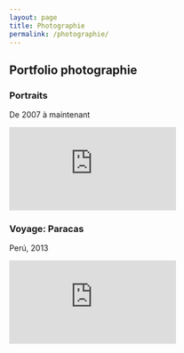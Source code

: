 ```yaml
---
layout: page
title: Photographie
permalink: /photographie/
---
```


<article class="post">

<h2>Portfolio photographie</h2>

<h3>Portraits</h3>
<p class="facts">De 2007 à maintenant</p>
<div class='embed-container photo'>
<iframe src='https://www.flickr.com/photos/pacooo/albums/72157673085067944/player' frameborder='0' webkitAllowFullScreen mozallowfullscreen allowFullScreen></iframe>
</div>

<h3>Voyage: Paracas</h3>
<p class="facts">Perú, 2013</p>
<div class='embed-container photo'>
<iframe src='https://www.flickr.com/photos/pacooo/albums/72157644841996528/player' frameborder='0' webkitAllowFullScreen mozallowfullscreen allowFullScreen></iframe>
</div>

</article>
